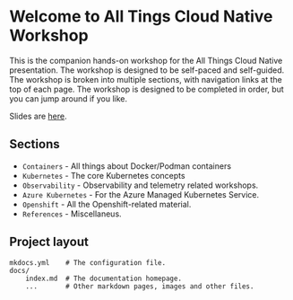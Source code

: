 # Welcome to All Tings Cloud Native Workshop

This is the companion hands-on workshop for the All Things Cloud Native presentation.  The workshop is designed to be self-paced and self-guided.  The workshop is broken into multiple sections, with navigation links at the top of each page.  The workshop is designed to be completed in order, but you can jump around if you like.

Slides are [here](https://drive.google.com/drive/folders/1_kjsyUbZyeMVrKHl_vp8iGFr238M-vBq?usp=sharing).

## Sections

* `Containers` - All things about Docker/Podman containers
* `Kubernetes` - The core Kubernetes concepts
* `Observability` - Observability and telemetry related workshops.
* `Azure Kubernetes` - For the Azure Managed Kubernetes Service.
* `Openshift` - All the Openshift-related material.
* `References` - Miscellaneus.

## Project layout

    mkdocs.yml    # The configuration file.
    docs/
        index.md  # The documentation homepage.
        ...       # Other markdown pages, images and other files.
